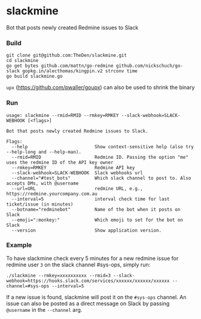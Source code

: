 # slackmine

Bot that posts newly created Redmine issues to Slack

### Build

```
git clone git@github.com:TheDen/slackmine.git
cd slackmine
go get bytes github.com/mattn/go-redmine github.com/nickschuch/go-slack gopkg.in/alecthomas/kingpin.v2 strconv time
go build slackmine.go
```

`upx` (https://github.com/pwaller/goupx) can also be used to shrink the binary

### Run

```
usage: slackmine --rmid=RMID --rmkey=RMKEY --slack-webhook=SLACK-WEBHOOK [<flags>]

Bot that posts newly created Redmine issues to Slack.

Flags:
  --help                         Show context-sensitive help (also try --help-long and --help-man).
  --rmid=RMID                    Redmine ID. Passing the option "me" uses the redmine ID of the API key owner
  --rmkey=RMKEY                  Redmine API key
  --slack-webhook=SLACK-WEBHOOK  Slack webhooks url
  --channel="#test_bots"         Which slack channel to post to. Also accepts DMs, with @username
  --url=URL                      redmine URL, e.g., https://redmine.yourcompany.com.au
  --interval=5                   interval check time for last ticket/issue (in minutes)
  --botname="redminebot"         Name of the bot when it posts on Slack
  --emoji=":monkey:"             Which emoji to set for the bot on Slack
  --version                      Show application version.
```
### Example
To have slackmine check every 5 minutes for a new redmine issue for redmine user `3` on the slack channel #sys-ops, simply run:

```./slackmine --rmkey=xxxxxxxxxx --rmid=3 --slack-webhook=https://hooks.slack.com/services/xxxxxx/xxxxxx/xxxxxx --channel=#sys-ops --interval=5```

If a new issue is found, slackmine will post it on the `#sys-ops` channel. An issue can also be posted as a direct message on Slack by passing `@username` in the `--channel` arg.
